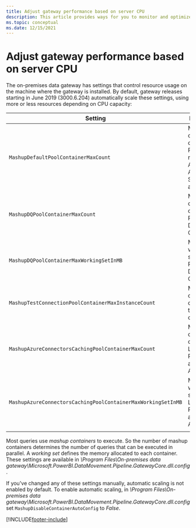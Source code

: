 ```yaml
---
title: Adjust gateway performance based on server CPU
description: This article provides ways for you to monitor and optimize the performance of the on-premises data gateway activities based on CPU capacity.
ms.topic: conceptual
ms.date: 12/15/2021
---
```


# Adjust gateway performance based on server CPU

The on-premises data gateway has settings that control resource usage on the machine where the gateway is installed. By default, gateway releases starting in June 2019 (3000.6.204) automatically scale these settings, using more or less resources depending on CPU capacity:

| Setting | Description
| -------- | ------|
| `MashupDefaultPoolContainerMaxCount` | Maximum container count for Power BI refresh, Azure Analysis Services, and others. |
| `MashupDQPoolContainerMaxCount` | Maximum container count for Power BI Direct Query. |
| `MashupDQPoolContainerMaxWorkingSetInMB` | Maximum working set size for Power BI Direct Query. |
| `MashupTestConnectionPoolContainerMaxInstanceCount` | Maximum container count for test connections. |
| `MashupAzureConnectorsCachingPoolContainerMaxCount` | Maximum container count for LogicApps, Power Apps, and Power Automate. |
| `MashupAzureConnectorsCachingPoolContainerMaxWorkingSetInMB` | Maximum working set size for LogicApps, Power Apps, and Power Automate. |
| | |

Most queries use _mashup containers_ to execute. So the number of mashup containers determines the number of queries that can be executed in parallel. A _working set_ defines the memory allocated to each container. These settings are available in _\Program Files\On-premises data gateway\Microsoft.PowerBI.DataMovement.Pipeline.GatewayCore.dll.config_.

If you've changed any of these settings manually, automatic scaling is not enabled by default. To enable automatic scaling, in _\Program Files\On-premises data gateway\Microsoft.PowerBI.DataMovement.Pipeline.GatewayCore.dll.config_ set `MashupDisableContainerAutoConfig` to _False_.

[!INCLUDE[footer-include](../includes/footer-banner.md)]
